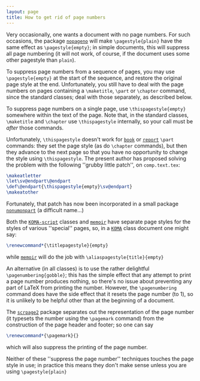 ```yaml
---
layout: page
title: How to get rid of page numbers
---
```


Very occasionally, one wants a document with no page numbers.  For
such occasions, the package [`nopageno`](http://ctan.org/pkg/nopageno) will make
`\pagestyle{plain}` have the same effect as
`\pagestyle{empty}`; in simple documents, this will suppress
all page numbering (it will not work, of course, if the document uses
some other pagestyle than `plain`).

To suppress page numbers from a sequence of pages, you may use
`\pagestyle{empty}` at the start of the sequence, and restore
the original page style at the end.  Unfortunately, you still have to
deal with the page numbers on pages containing a `\maketitle`,
`\part` or `\chapter` command, since the standard classes; deal
with those separately, as described below.

To suppress page numbers on a single page, use
`\thispagestyle{empty}` somewhere within the text of the
page.  Note that, in the standard classes, `\maketitle` and
`\chapter` use `\thispagestyle` internally, so your call
must be _after_ those commands.

Unfortunately, `\thispagestyle` doesn't work for [`book`](http://ctan.org/pkg/book) or
[`report`](http://ctan.org/pkg/report) `\part` commands: they set the page style (as do
`\chapter` commands), but then they advance to the next page so
that you have no opportunity to change the style using
`\thispagestyle`.  The present author has proposed solving the
problem with the following ''grubby little patch'', on
`comp.text.tex`:
```latex
\makeatletter
\let\sv@endpart\@endpart
\def\@endpart{\thispagestyle{empty}\sv@endpart}
\makeatother
```
Fortunately, that patch has now been incorporated in a small package
[`nonumonpart`](http://ctan.org/pkg/nonumonpart) (a difficult name&hellip;)

Both the [`KOMA-script`](http://ctan.org/pkg/KOMA-script) classes and [`memoir`](http://ctan.org/pkg/memoir) have separate
page styles for the styles of various ''special'' pages, so, in a
[`KOMA`](http://ctan.org/pkg/KOMA) class document one might say:
```latex
\renewcommand*{\titlepagestyle}{empty}
```
while [`memoir`](http://ctan.org/pkg/memoir) will do the job with
  `\aliaspagestyle{title}{empty}`

An alternative (in all classes) is to use the rather delightful
`\pagenumbering{gobble}`; this has the simple effect that any
attempt to print a page number produces nothing, so there's no issue
about preventing any part of LaTeX from printing the number.
However, the `\pagenumbering` command does have the side effect that
it resets the page number (to 1), so it is unlikely to be helpful
other than at the beginning of a document.

The [`scrpage2`](http://ctan.org/pkg/scrpage2) package separates out the representation of the
page number (it typesets the number using the `\pagemark` command) from
the construction of the page header and footer; so one can say
```latex
\renewcommand*{\pagemark}{}
```
which will also suppress the printing of the page number.

Neither of these ''suppress the page number'' techniques touches the
page style in use; in practice this means they don't make sense unless
you are using `\pagestyle{plain}`

